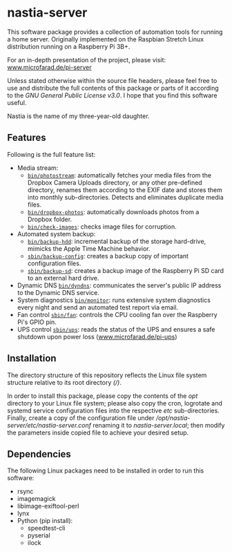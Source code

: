 # nastia-server

This software package provides a collection of automation tools for running a home server. Originally implemented on the Raspbian Stretch Linux distribution running on a Raspberry Pi 3B+.

For an in-depth presentation of the project, please visit: www.microfarad.de/pi-server

Unless stated otherwise within the source file headers, please feel free to use and distribute the full contents of this package or parts of it according to the _GNU General Public License v3.0_. I hope that you find this software useful.

Nastia is the name of my three-year-old daughter.

## Features

Following is the full feature list:

* Media stream: 
  * [`bin/photostream`](https://github.com/microfarad-de/nastia-server/blob/master/opt/nastia-server/bin/photostream): 
  automatically fetches your media files from the Dropbox Camera Uploads directory, or any other pre-defined directory, 
  renames them according to the EXIF date and stores them into monthly sub-directories. Detects and eliminates duplicate media files.
  * [`bin/dropbox-photos`](https://github.com/microfarad-de/nastia-server/blob/master/opt/nastia-server/bin/dropbox-photos):
  automatically downloads photos from a Dropbox folder.
  * [`bin/check-images`](https://github.com/microfarad-de/nastia-server/blob/master/opt/nastia-server/bin/check-images): 
  checks image files for corruption.
* Automated system backup:
  * [`bin/backup-hdd`](https://github.com/microfarad-de/nastia-server/blob/master/opt/nastia-server/bin/backup-hdd): 
  incremental backup of the storage hard-drive, mimicks the Apple Time Machine behavior.
  * [`sbin/backup-config`](https://github.com/microfarad-de/nastia-server/blob/master/opt/nastia-server/sbin/backup-config): 
  creates a backup copy of important configuration files.
  * [`sbin/backup-sd`](https://github.com/microfarad-de/nastia-server/blob/master/opt/nastia-server/sbin/backup-sd): 
  creates a backup image of the Raspberry Pi SD card to an external hard drive.
* Dynamic DNS [`bin/dyndns`](https://github.com/microfarad-de/nastia-server/blob/master/opt/nastia-server/bin/dyndns): 
communicates the server's public IP address to the Dynamic DNS service.
* System diagnostics [`bin/monitor`](https://github.com/microfarad-de/nastia-server/blob/master/opt/nastia-server/bin/monitor): 
runs extensive system diagnostics every night and send an automated test report via email.
* Fan control [`sbin/fan`](https://github.com/microfarad-de/nastia-server/blob/master/opt/nastia-server/sbin/fan): 
controls the CPU cooling fan over the Raspberry Pi's GPIO pin.
* UPS control [`sbin/ups`](https://github.com/microfarad-de/nastia-server/blob/master/opt/nastia-server/sbin/ups): reads the status of the UPS and ensures a safe shutdown upon power loss (www.microfarad.de/pi-ups)

## Installation

The directory structure of this repository reflects the Linux file system structure relative to its root directory _(/)_.

In order to install this package, please copy the contents of the _opt_ directory to your Linux file system; please also copy the cron, logrotate and systemd service configuration files into the respective _etc_ sub-directories. Finally, create a copy of the configuration file under _/opt/nastia-server/etc/nastia-server.conf_ renaming it to _nastia-server.local_; then modify the parameters inside copied file to achieve your desired setup.

## Dependencies

The following Linux packages need to be installed in order to run this software:

* rsync
* imagemagick
* libimage-exiftool-perl
* lynx
* Python (pip install):
  - speedtest-cli
  - pyserial
  - ilock
  
